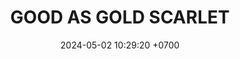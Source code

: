 ---
layout: teamCard
permalink: /team/:title.html
categories: LA2024JN LIN1 LIN LIN2 LIN3 LIN7 LIN8
maincover: /assets/logos/GAG.png
puntosLJMAYO24:
date: 2024-05-02 10:29:20 +0700
title: GOOD AS GOLD SCARLET
route: /liga-naranja
tag: johto042024
color: black
puntosLJ202404: 12
grupo: sur
background: '#F16C38'
cover: /assets/ver.png
team: GOOD AS GOLD SCARLET
ID: GOOD S
status: <i class="fa-soLINNd fa-check"></i>
puntos: 21
pj: 10
#PARTIDO 1
j1: RONDA 1
p1: GOLD S
pp1: HGSS
r1: 1
bg1: rock
rr1: 3
pt1: 1
pj1: 1
#PARTIDO 2
j2: RONDA 2
p2: GOLD S
pp2: RN
bg2: rock
r2: 3
rr2: 1
pt2: 3
pj2: 1

#PARTIDO 3
j3: RONDA 3
p3: TSF
pp3: GOLD S
bg3: rock
r3: 4
rr3: 0
pt3: 0
pj3: 1

#PARTIDO 4
j4: RONDA 4
p4: BNT
pp4: GOLD S
bg4: rock
r4: 
rr4:
pt4: 0
pj4: 0
#PARTIDO 5
j5: RONDA 5
p5: GOD O
pp5: GOLD S
bg5: rock
r5: 0
rr5: 4
pt5: 4
pj5: 1

#PARTIDO 6
j6: RONDA 6
p6: HGHG
pp6: GOLD S
bg6: rock
r6: 0
rr6: 4
pt6: 4
pj6: 1
#PARTIDO 7
j7: RONDA 7
p7:  GOLD S
pp7: P1
bg7: rock
r7: 1
rr7: 3
pt7: 1
pj7: 1
#PARTIDO 8
j8: RONDA 8
p8:  GOLD S
pp8: SSI    
bg8: rock
rr8: 4
r8: 0
pt8: 0
pj8: 1
#PARTIDO 9
j9: RONDA 9
p9: IL
pp9: GOLD S
bg9: rock
r9: 2
rr9: 2
pt9: 2
pj9: 1

#PARTIDO 10
j10: RONDA 10
p10: GOD G
pp10: GOLD S
bg10: rock
r10: 0
rr10: 4
pt10: 4
pj10: 1

#PARTIDO 11
j11: RONDA 11
p11: GOLD V
pp11: GOLD S
bg11: rock
r11: 2
rr11: 2
pt11: 2
pj11: 1
stream: <i class="fa-brands fa-twitch text-white"></i>
dia: 20
hora: '22:10'
---